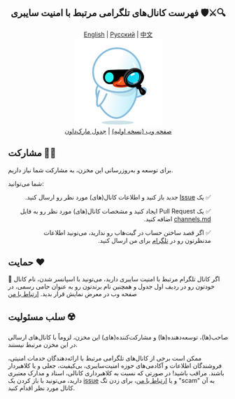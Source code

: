 <div align="center">
<h2>فهرست کانال‌های تلگرامی مرتبط با امنیت سایبری 🛡️⚔️🔍</h2>
</div>
<div align="center">
  <a href="./README-en.md">English</a> | 
  <a href="./README-ru.md">Русский</a> | 
  <a href="./README-zh.md">中文</a>
</div>

<div align="center">
  <img src="../src/assets/icon.png" width="200" height="200" alt="Icon">
</div>

<div align="center">
  <a href="https://mehrazino.github.io/tg-cybersec/">صفحه وب (نسخه اولیه)</a> |
  <a href="../src/data/channels.md">جدول مارک‌داون</a>
</div>

## مشارکت 🤝🔄

برای توسعه و به‌روزرسانی این مخزن، به مشارکت شما نیاز داریم.

شما می‌توانید:

<ul dir="rtl">
  <p>✅ یک <a href="https://github.com/mehrazino/tg-cybersec/issues/new">Issue</a> جدید باز کنید و اطلاعات کانال(های) مورد نظر رو ارسال کنید.</p>
  <p>✅ یک Pull Request ایجاد کنید و مشخصات کانال(های) مورد نظر رو به فایل <a href="../src/data/channels.md">channels.md</a> اضافه کنید.</p>
  
  <p>✅ اگر قصد ساختن حساب در گیت‌هاب رو ندارید، می‌تونید اطلاعات مدنظرتون رو در <a href="https://telegram.me/mehrazeno">تلگرام</a> برای من ارسال کنید.</p>
</ul>

## حمایت ❤️

💟 اگر کانال تلگرام مرتبط با امنیت سایبری دارید، می‌تونید با اسپانسر شدن، نام کانال خودتون رو در ردیف اول جدول و همچنین نام برندتون رو به عنوان حامی رسمی، در صفحه وب در معرض نمایش قرار بدید. <a href="https://telegram.me/mehrazeno">ارتباط با من</a>

## سلب مسئولیت ☢️

صاحب(ها)، توسعه‌دهنده‌(ها) و مشارکت‌کننده(های) این مخزن، لزوماً با کانال‌های ارسالی در این مخزن مرتبط نیستند.

ممکن است برخی از کانال‌های تلگرامی مرتبط با ارائه‌دهندگان خدمات امنیتی، فروشندگان اطلاعات و آکادمی‌های حوزه امنیت‌سایبری، بی‌کیفیت، جعلی و یا کلاهبردار باشند. مراقب باشید!
در صورتی که نسبت به کلاهبرداری کانالی، اسناد و مدارک معتبری دارید، می‌تونید با باز کردن یک <a href="https://github.com/mehrazino/tg-cybersec/issues/new">issue</a> و یا <a href="https://telegram.me/mehrazeno">ارتباط با من</a>، برای زدن تگ "scam" به آن کانال مورد نظر اقدام کنید.
